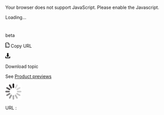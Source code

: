 Your browser does not support JavaScript. Please enable the Javascript.

Loading...

# 

beta

![Copy URL](beta_files/Copy.png)
Copy URL

![Download](beta_files/Download.png)

Download topic

See [Product previews](https://worldready.cloudapp.net/Styleguide/Read?id=2700&topicid=29088)

![In progress](beta_files/activity-large.gif)

URL :
